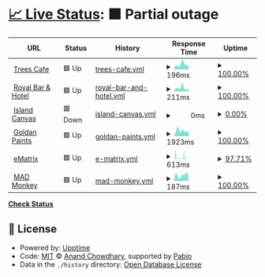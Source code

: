 # [📈 Live Status](https://status.hellodynamicbiz.com): <!--live status--> **🟧 Partial outage**

<!--start: status pages-->
<!-- This summary is generated by Upptime (https://github.com/upptime/upptime) -->
<!-- Do not edit this manually, your changes will be overwritten -->
<!-- prettier-ignore -->
| URL | Status | History | Response Time | Uptime |
| --- | ------ | ------- | ------------- | ------ |
| <img alt="" src="https://icons.duckduckgo.com/ip3/treescafekandy.com.ico" height="13"> [Trees Cafe](https://treescafekandy.com) | 🟩 Up | [trees-cafe.yml](https://github.com/dynamicbiz4/uptime/commits/HEAD/history/trees-cafe.yml) | <details><summary><img alt="Response time graph" src="./graphs/trees-cafe/response-time-week.png" height="20"> 196ms</summary><br><a href="https://status.hellodynamicbiz.com/history/trees-cafe"><img alt="Response time 175" src="https://img.shields.io/endpoint?url=https%3A%2F%2Fraw.githubusercontent.com%2Fdynamicbiz4%2Fuptime%2FHEAD%2Fapi%2Ftrees-cafe%2Fresponse-time.json"></a><br><a href="https://status.hellodynamicbiz.com/history/trees-cafe"><img alt="24-hour response time 149" src="https://img.shields.io/endpoint?url=https%3A%2F%2Fraw.githubusercontent.com%2Fdynamicbiz4%2Fuptime%2FHEAD%2Fapi%2Ftrees-cafe%2Fresponse-time-day.json"></a><br><a href="https://status.hellodynamicbiz.com/history/trees-cafe"><img alt="7-day response time 196" src="https://img.shields.io/endpoint?url=https%3A%2F%2Fraw.githubusercontent.com%2Fdynamicbiz4%2Fuptime%2FHEAD%2Fapi%2Ftrees-cafe%2Fresponse-time-week.json"></a><br><a href="https://status.hellodynamicbiz.com/history/trees-cafe"><img alt="30-day response time 190" src="https://img.shields.io/endpoint?url=https%3A%2F%2Fraw.githubusercontent.com%2Fdynamicbiz4%2Fuptime%2FHEAD%2Fapi%2Ftrees-cafe%2Fresponse-time-month.json"></a><br><a href="https://status.hellodynamicbiz.com/history/trees-cafe"><img alt="1-year response time 175" src="https://img.shields.io/endpoint?url=https%3A%2F%2Fraw.githubusercontent.com%2Fdynamicbiz4%2Fuptime%2FHEAD%2Fapi%2Ftrees-cafe%2Fresponse-time-year.json"></a></details> | <details><summary><a href="https://status.hellodynamicbiz.com/history/trees-cafe">100.00%</a></summary><a href="https://status.hellodynamicbiz.com/history/trees-cafe"><img alt="All-time uptime 100.00%" src="https://img.shields.io/endpoint?url=https%3A%2F%2Fraw.githubusercontent.com%2Fdynamicbiz4%2Fuptime%2FHEAD%2Fapi%2Ftrees-cafe%2Fuptime.json"></a><br><a href="https://status.hellodynamicbiz.com/history/trees-cafe"><img alt="24-hour uptime 100.00%" src="https://img.shields.io/endpoint?url=https%3A%2F%2Fraw.githubusercontent.com%2Fdynamicbiz4%2Fuptime%2FHEAD%2Fapi%2Ftrees-cafe%2Fuptime-day.json"></a><br><a href="https://status.hellodynamicbiz.com/history/trees-cafe"><img alt="7-day uptime 100.00%" src="https://img.shields.io/endpoint?url=https%3A%2F%2Fraw.githubusercontent.com%2Fdynamicbiz4%2Fuptime%2FHEAD%2Fapi%2Ftrees-cafe%2Fuptime-week.json"></a><br><a href="https://status.hellodynamicbiz.com/history/trees-cafe"><img alt="30-day uptime 100.00%" src="https://img.shields.io/endpoint?url=https%3A%2F%2Fraw.githubusercontent.com%2Fdynamicbiz4%2Fuptime%2FHEAD%2Fapi%2Ftrees-cafe%2Fuptime-month.json"></a><br><a href="https://status.hellodynamicbiz.com/history/trees-cafe"><img alt="1-year uptime 100.00%" src="https://img.shields.io/endpoint?url=https%3A%2F%2Fraw.githubusercontent.com%2Fdynamicbiz4%2Fuptime%2FHEAD%2Fapi%2Ftrees-cafe%2Fuptime-year.json"></a></details>
| <img alt="" src="https://icons.duckduckgo.com/ip3/royalbarandhotel.com.ico" height="13"> [Royal Bar & Hotel](https://royalbarandhotel.com) | 🟩 Up | [royal-bar-and-hotel.yml](https://github.com/dynamicbiz4/uptime/commits/HEAD/history/royal-bar-and-hotel.yml) | <details><summary><img alt="Response time graph" src="./graphs/royal-bar-and-hotel/response-time-week.png" height="20"> 211ms</summary><br><a href="https://status.hellodynamicbiz.com/history/royal-bar-and-hotel"><img alt="Response time 173" src="https://img.shields.io/endpoint?url=https%3A%2F%2Fraw.githubusercontent.com%2Fdynamicbiz4%2Fuptime%2FHEAD%2Fapi%2Froyal-bar-and-hotel%2Fresponse-time.json"></a><br><a href="https://status.hellodynamicbiz.com/history/royal-bar-and-hotel"><img alt="24-hour response time 176" src="https://img.shields.io/endpoint?url=https%3A%2F%2Fraw.githubusercontent.com%2Fdynamicbiz4%2Fuptime%2FHEAD%2Fapi%2Froyal-bar-and-hotel%2Fresponse-time-day.json"></a><br><a href="https://status.hellodynamicbiz.com/history/royal-bar-and-hotel"><img alt="7-day response time 211" src="https://img.shields.io/endpoint?url=https%3A%2F%2Fraw.githubusercontent.com%2Fdynamicbiz4%2Fuptime%2FHEAD%2Fapi%2Froyal-bar-and-hotel%2Fresponse-time-week.json"></a><br><a href="https://status.hellodynamicbiz.com/history/royal-bar-and-hotel"><img alt="30-day response time 190" src="https://img.shields.io/endpoint?url=https%3A%2F%2Fraw.githubusercontent.com%2Fdynamicbiz4%2Fuptime%2FHEAD%2Fapi%2Froyal-bar-and-hotel%2Fresponse-time-month.json"></a><br><a href="https://status.hellodynamicbiz.com/history/royal-bar-and-hotel"><img alt="1-year response time 173" src="https://img.shields.io/endpoint?url=https%3A%2F%2Fraw.githubusercontent.com%2Fdynamicbiz4%2Fuptime%2FHEAD%2Fapi%2Froyal-bar-and-hotel%2Fresponse-time-year.json"></a></details> | <details><summary><a href="https://status.hellodynamicbiz.com/history/royal-bar-and-hotel">100.00%</a></summary><a href="https://status.hellodynamicbiz.com/history/royal-bar-and-hotel"><img alt="All-time uptime 99.86%" src="https://img.shields.io/endpoint?url=https%3A%2F%2Fraw.githubusercontent.com%2Fdynamicbiz4%2Fuptime%2FHEAD%2Fapi%2Froyal-bar-and-hotel%2Fuptime.json"></a><br><a href="https://status.hellodynamicbiz.com/history/royal-bar-and-hotel"><img alt="24-hour uptime 100.00%" src="https://img.shields.io/endpoint?url=https%3A%2F%2Fraw.githubusercontent.com%2Fdynamicbiz4%2Fuptime%2FHEAD%2Fapi%2Froyal-bar-and-hotel%2Fuptime-day.json"></a><br><a href="https://status.hellodynamicbiz.com/history/royal-bar-and-hotel"><img alt="7-day uptime 100.00%" src="https://img.shields.io/endpoint?url=https%3A%2F%2Fraw.githubusercontent.com%2Fdynamicbiz4%2Fuptime%2FHEAD%2Fapi%2Froyal-bar-and-hotel%2Fuptime-week.json"></a><br><a href="https://status.hellodynamicbiz.com/history/royal-bar-and-hotel"><img alt="30-day uptime 100.00%" src="https://img.shields.io/endpoint?url=https%3A%2F%2Fraw.githubusercontent.com%2Fdynamicbiz4%2Fuptime%2FHEAD%2Fapi%2Froyal-bar-and-hotel%2Fuptime-month.json"></a><br><a href="https://status.hellodynamicbiz.com/history/royal-bar-and-hotel"><img alt="1-year uptime 99.86%" src="https://img.shields.io/endpoint?url=https%3A%2F%2Fraw.githubusercontent.com%2Fdynamicbiz4%2Fuptime%2FHEAD%2Fapi%2Froyal-bar-and-hotel%2Fuptime-year.json"></a></details>
| <img alt="" src="https://icons.duckduckgo.com/ip3/island-canvas.com.ico" height="13"> [Island Canvas](https://island-canvas.com) | 🟥 Down | [island-canvas.yml](https://github.com/dynamicbiz4/uptime/commits/HEAD/history/island-canvas.yml) | <details><summary><img alt="Response time graph" src="./graphs/island-canvas/response-time-week.png" height="20"> 0ms</summary><br><a href="https://status.hellodynamicbiz.com/history/island-canvas"><img alt="Response time 347" src="https://img.shields.io/endpoint?url=https%3A%2F%2Fraw.githubusercontent.com%2Fdynamicbiz4%2Fuptime%2FHEAD%2Fapi%2Fisland-canvas%2Fresponse-time.json"></a><br><a href="https://status.hellodynamicbiz.com/history/island-canvas"><img alt="24-hour response time 0" src="https://img.shields.io/endpoint?url=https%3A%2F%2Fraw.githubusercontent.com%2Fdynamicbiz4%2Fuptime%2FHEAD%2Fapi%2Fisland-canvas%2Fresponse-time-day.json"></a><br><a href="https://status.hellodynamicbiz.com/history/island-canvas"><img alt="7-day response time 0" src="https://img.shields.io/endpoint?url=https%3A%2F%2Fraw.githubusercontent.com%2Fdynamicbiz4%2Fuptime%2FHEAD%2Fapi%2Fisland-canvas%2Fresponse-time-week.json"></a><br><a href="https://status.hellodynamicbiz.com/history/island-canvas"><img alt="30-day response time 0" src="https://img.shields.io/endpoint?url=https%3A%2F%2Fraw.githubusercontent.com%2Fdynamicbiz4%2Fuptime%2FHEAD%2Fapi%2Fisland-canvas%2Fresponse-time-month.json"></a><br><a href="https://status.hellodynamicbiz.com/history/island-canvas"><img alt="1-year response time 347" src="https://img.shields.io/endpoint?url=https%3A%2F%2Fraw.githubusercontent.com%2Fdynamicbiz4%2Fuptime%2FHEAD%2Fapi%2Fisland-canvas%2Fresponse-time-year.json"></a></details> | <details><summary><a href="https://status.hellodynamicbiz.com/history/island-canvas">0.00%</a></summary><a href="https://status.hellodynamicbiz.com/history/island-canvas"><img alt="All-time uptime 60.99%" src="https://img.shields.io/endpoint?url=https%3A%2F%2Fraw.githubusercontent.com%2Fdynamicbiz4%2Fuptime%2FHEAD%2Fapi%2Fisland-canvas%2Fuptime.json"></a><br><a href="https://status.hellodynamicbiz.com/history/island-canvas"><img alt="24-hour uptime 0.00%" src="https://img.shields.io/endpoint?url=https%3A%2F%2Fraw.githubusercontent.com%2Fdynamicbiz4%2Fuptime%2FHEAD%2Fapi%2Fisland-canvas%2Fuptime-day.json"></a><br><a href="https://status.hellodynamicbiz.com/history/island-canvas"><img alt="7-day uptime 0.00%" src="https://img.shields.io/endpoint?url=https%3A%2F%2Fraw.githubusercontent.com%2Fdynamicbiz4%2Fuptime%2FHEAD%2Fapi%2Fisland-canvas%2Fuptime-week.json"></a><br><a href="https://status.hellodynamicbiz.com/history/island-canvas"><img alt="30-day uptime 7.96%" src="https://img.shields.io/endpoint?url=https%3A%2F%2Fraw.githubusercontent.com%2Fdynamicbiz4%2Fuptime%2FHEAD%2Fapi%2Fisland-canvas%2Fuptime-month.json"></a><br><a href="https://status.hellodynamicbiz.com/history/island-canvas"><img alt="1-year uptime 60.99%" src="https://img.shields.io/endpoint?url=https%3A%2F%2Fraw.githubusercontent.com%2Fdynamicbiz4%2Fuptime%2FHEAD%2Fapi%2Fisland-canvas%2Fuptime-year.json"></a></details>
| <img alt="" src="https://icons.duckduckgo.com/ip3/www.goldenpaints.lk.ico" height="13"> [Goldan Paints](https://www.goldenpaints.lk) | 🟩 Up | [goldan-paints.yml](https://github.com/dynamicbiz4/uptime/commits/HEAD/history/goldan-paints.yml) | <details><summary><img alt="Response time graph" src="./graphs/goldan-paints/response-time-week.png" height="20"> 1923ms</summary><br><a href="https://status.hellodynamicbiz.com/history/goldan-paints"><img alt="Response time 2012" src="https://img.shields.io/endpoint?url=https%3A%2F%2Fraw.githubusercontent.com%2Fdynamicbiz4%2Fuptime%2FHEAD%2Fapi%2Fgoldan-paints%2Fresponse-time.json"></a><br><a href="https://status.hellodynamicbiz.com/history/goldan-paints"><img alt="24-hour response time 1589" src="https://img.shields.io/endpoint?url=https%3A%2F%2Fraw.githubusercontent.com%2Fdynamicbiz4%2Fuptime%2FHEAD%2Fapi%2Fgoldan-paints%2Fresponse-time-day.json"></a><br><a href="https://status.hellodynamicbiz.com/history/goldan-paints"><img alt="7-day response time 1923" src="https://img.shields.io/endpoint?url=https%3A%2F%2Fraw.githubusercontent.com%2Fdynamicbiz4%2Fuptime%2FHEAD%2Fapi%2Fgoldan-paints%2Fresponse-time-week.json"></a><br><a href="https://status.hellodynamicbiz.com/history/goldan-paints"><img alt="30-day response time 2513" src="https://img.shields.io/endpoint?url=https%3A%2F%2Fraw.githubusercontent.com%2Fdynamicbiz4%2Fuptime%2FHEAD%2Fapi%2Fgoldan-paints%2Fresponse-time-month.json"></a><br><a href="https://status.hellodynamicbiz.com/history/goldan-paints"><img alt="1-year response time 2012" src="https://img.shields.io/endpoint?url=https%3A%2F%2Fraw.githubusercontent.com%2Fdynamicbiz4%2Fuptime%2FHEAD%2Fapi%2Fgoldan-paints%2Fresponse-time-year.json"></a></details> | <details><summary><a href="https://status.hellodynamicbiz.com/history/goldan-paints">100.00%</a></summary><a href="https://status.hellodynamicbiz.com/history/goldan-paints"><img alt="All-time uptime 98.79%" src="https://img.shields.io/endpoint?url=https%3A%2F%2Fraw.githubusercontent.com%2Fdynamicbiz4%2Fuptime%2FHEAD%2Fapi%2Fgoldan-paints%2Fuptime.json"></a><br><a href="https://status.hellodynamicbiz.com/history/goldan-paints"><img alt="24-hour uptime 100.00%" src="https://img.shields.io/endpoint?url=https%3A%2F%2Fraw.githubusercontent.com%2Fdynamicbiz4%2Fuptime%2FHEAD%2Fapi%2Fgoldan-paints%2Fuptime-day.json"></a><br><a href="https://status.hellodynamicbiz.com/history/goldan-paints"><img alt="7-day uptime 100.00%" src="https://img.shields.io/endpoint?url=https%3A%2F%2Fraw.githubusercontent.com%2Fdynamicbiz4%2Fuptime%2FHEAD%2Fapi%2Fgoldan-paints%2Fuptime-week.json"></a><br><a href="https://status.hellodynamicbiz.com/history/goldan-paints"><img alt="30-day uptime 100.00%" src="https://img.shields.io/endpoint?url=https%3A%2F%2Fraw.githubusercontent.com%2Fdynamicbiz4%2Fuptime%2FHEAD%2Fapi%2Fgoldan-paints%2Fuptime-month.json"></a><br><a href="https://status.hellodynamicbiz.com/history/goldan-paints"><img alt="1-year uptime 98.79%" src="https://img.shields.io/endpoint?url=https%3A%2F%2Fraw.githubusercontent.com%2Fdynamicbiz4%2Fuptime%2FHEAD%2Fapi%2Fgoldan-paints%2Fuptime-year.json"></a></details>
| <img alt="" src="https://icons.duckduckgo.com/ip3/ematrixit.com.ico" height="13"> [eMatrix](https://ematrixit.com/) | 🟩 Up | [e-matrix.yml](https://github.com/dynamicbiz4/uptime/commits/HEAD/history/e-matrix.yml) | <details><summary><img alt="Response time graph" src="./graphs/e-matrix/response-time-week.png" height="20"> 613ms</summary><br><a href="https://status.hellodynamicbiz.com/history/e-matrix"><img alt="Response time 513" src="https://img.shields.io/endpoint?url=https%3A%2F%2Fraw.githubusercontent.com%2Fdynamicbiz4%2Fuptime%2FHEAD%2Fapi%2Fe-matrix%2Fresponse-time.json"></a><br><a href="https://status.hellodynamicbiz.com/history/e-matrix"><img alt="24-hour response time 195" src="https://img.shields.io/endpoint?url=https%3A%2F%2Fraw.githubusercontent.com%2Fdynamicbiz4%2Fuptime%2FHEAD%2Fapi%2Fe-matrix%2Fresponse-time-day.json"></a><br><a href="https://status.hellodynamicbiz.com/history/e-matrix"><img alt="7-day response time 613" src="https://img.shields.io/endpoint?url=https%3A%2F%2Fraw.githubusercontent.com%2Fdynamicbiz4%2Fuptime%2FHEAD%2Fapi%2Fe-matrix%2Fresponse-time-week.json"></a><br><a href="https://status.hellodynamicbiz.com/history/e-matrix"><img alt="30-day response time 705" src="https://img.shields.io/endpoint?url=https%3A%2F%2Fraw.githubusercontent.com%2Fdynamicbiz4%2Fuptime%2FHEAD%2Fapi%2Fe-matrix%2Fresponse-time-month.json"></a><br><a href="https://status.hellodynamicbiz.com/history/e-matrix"><img alt="1-year response time 513" src="https://img.shields.io/endpoint?url=https%3A%2F%2Fraw.githubusercontent.com%2Fdynamicbiz4%2Fuptime%2FHEAD%2Fapi%2Fe-matrix%2Fresponse-time-year.json"></a></details> | <details><summary><a href="https://status.hellodynamicbiz.com/history/e-matrix">97.71%</a></summary><a href="https://status.hellodynamicbiz.com/history/e-matrix"><img alt="All-time uptime 96.00%" src="https://img.shields.io/endpoint?url=https%3A%2F%2Fraw.githubusercontent.com%2Fdynamicbiz4%2Fuptime%2FHEAD%2Fapi%2Fe-matrix%2Fuptime.json"></a><br><a href="https://status.hellodynamicbiz.com/history/e-matrix"><img alt="24-hour uptime 98.26%" src="https://img.shields.io/endpoint?url=https%3A%2F%2Fraw.githubusercontent.com%2Fdynamicbiz4%2Fuptime%2FHEAD%2Fapi%2Fe-matrix%2Fuptime-day.json"></a><br><a href="https://status.hellodynamicbiz.com/history/e-matrix"><img alt="7-day uptime 97.71%" src="https://img.shields.io/endpoint?url=https%3A%2F%2Fraw.githubusercontent.com%2Fdynamicbiz4%2Fuptime%2FHEAD%2Fapi%2Fe-matrix%2Fuptime-week.json"></a><br><a href="https://status.hellodynamicbiz.com/history/e-matrix"><img alt="30-day uptime 96.58%" src="https://img.shields.io/endpoint?url=https%3A%2F%2Fraw.githubusercontent.com%2Fdynamicbiz4%2Fuptime%2FHEAD%2Fapi%2Fe-matrix%2Fuptime-month.json"></a><br><a href="https://status.hellodynamicbiz.com/history/e-matrix"><img alt="1-year uptime 96.00%" src="https://img.shields.io/endpoint?url=https%3A%2F%2Fraw.githubusercontent.com%2Fdynamicbiz4%2Fuptime%2FHEAD%2Fapi%2Fe-matrix%2Fuptime-year.json"></a></details>
| <img alt="" src="https://icons.duckduckgo.com/ip3/madmonkeystudio.com.au.ico" height="13"> [MAD Monkey](https://madmonkeystudio.com.au/) | 🟩 Up | [mad-monkey.yml](https://github.com/dynamicbiz4/uptime/commits/HEAD/history/mad-monkey.yml) | <details><summary><img alt="Response time graph" src="./graphs/mad-monkey/response-time-week.png" height="20"> 187ms</summary><br><a href="https://status.hellodynamicbiz.com/history/mad-monkey"><img alt="Response time 195" src="https://img.shields.io/endpoint?url=https%3A%2F%2Fraw.githubusercontent.com%2Fdynamicbiz4%2Fuptime%2FHEAD%2Fapi%2Fmad-monkey%2Fresponse-time.json"></a><br><a href="https://status.hellodynamicbiz.com/history/mad-monkey"><img alt="24-hour response time 88" src="https://img.shields.io/endpoint?url=https%3A%2F%2Fraw.githubusercontent.com%2Fdynamicbiz4%2Fuptime%2FHEAD%2Fapi%2Fmad-monkey%2Fresponse-time-day.json"></a><br><a href="https://status.hellodynamicbiz.com/history/mad-monkey"><img alt="7-day response time 187" src="https://img.shields.io/endpoint?url=https%3A%2F%2Fraw.githubusercontent.com%2Fdynamicbiz4%2Fuptime%2FHEAD%2Fapi%2Fmad-monkey%2Fresponse-time-week.json"></a><br><a href="https://status.hellodynamicbiz.com/history/mad-monkey"><img alt="30-day response time 206" src="https://img.shields.io/endpoint?url=https%3A%2F%2Fraw.githubusercontent.com%2Fdynamicbiz4%2Fuptime%2FHEAD%2Fapi%2Fmad-monkey%2Fresponse-time-month.json"></a><br><a href="https://status.hellodynamicbiz.com/history/mad-monkey"><img alt="1-year response time 195" src="https://img.shields.io/endpoint?url=https%3A%2F%2Fraw.githubusercontent.com%2Fdynamicbiz4%2Fuptime%2FHEAD%2Fapi%2Fmad-monkey%2Fresponse-time-year.json"></a></details> | <details><summary><a href="https://status.hellodynamicbiz.com/history/mad-monkey">100.00%</a></summary><a href="https://status.hellodynamicbiz.com/history/mad-monkey"><img alt="All-time uptime 100.00%" src="https://img.shields.io/endpoint?url=https%3A%2F%2Fraw.githubusercontent.com%2Fdynamicbiz4%2Fuptime%2FHEAD%2Fapi%2Fmad-monkey%2Fuptime.json"></a><br><a href="https://status.hellodynamicbiz.com/history/mad-monkey"><img alt="24-hour uptime 100.00%" src="https://img.shields.io/endpoint?url=https%3A%2F%2Fraw.githubusercontent.com%2Fdynamicbiz4%2Fuptime%2FHEAD%2Fapi%2Fmad-monkey%2Fuptime-day.json"></a><br><a href="https://status.hellodynamicbiz.com/history/mad-monkey"><img alt="7-day uptime 100.00%" src="https://img.shields.io/endpoint?url=https%3A%2F%2Fraw.githubusercontent.com%2Fdynamicbiz4%2Fuptime%2FHEAD%2Fapi%2Fmad-monkey%2Fuptime-week.json"></a><br><a href="https://status.hellodynamicbiz.com/history/mad-monkey"><img alt="30-day uptime 100.00%" src="https://img.shields.io/endpoint?url=https%3A%2F%2Fraw.githubusercontent.com%2Fdynamicbiz4%2Fuptime%2FHEAD%2Fapi%2Fmad-monkey%2Fuptime-month.json"></a><br><a href="https://status.hellodynamicbiz.com/history/mad-monkey"><img alt="1-year uptime 100.00%" src="https://img.shields.io/endpoint?url=https%3A%2F%2Fraw.githubusercontent.com%2Fdynamicbiz4%2Fuptime%2FHEAD%2Fapi%2Fmad-monkey%2Fuptime-year.json"></a></details>

<!--end: status pages-->

[**Check Status**](https://status.hellodynamicbiz.com)

## 📄 License

- Powered by: [Upptime](https://github.com/upptime/upptime)
- Code: [MIT](./LICENSE) © [Anand Chowdhary](https://anandchowdhary.com), supported by [Pabio](https://pabio.com)
- Data in the `./history` directory: [Open Database License](https://opendatacommons.org/licenses/odbl/1-0/)
